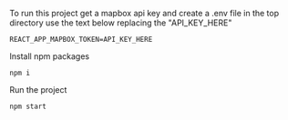 To run this project get a mapbox api key and create a .env file in the top directory use the text below replacing the "API_KEY_HERE"

`REACT_APP_MAPBOX_TOKEN=API_KEY_HERE`

Install npm packages

`npm i`

Run the project

`npm start`
